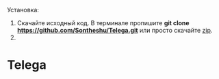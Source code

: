 Установка:
  1. Скачайте исходный код. В терминале пропишите **git clone https://github.com/Sontheshu/Telega.git** или просто скачайте [zip](https://github.com/Sontheshu/Telega/archive/master.zip).
  2. 
# Telega
